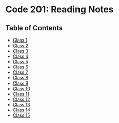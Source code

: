 # Code 201: Reading Notes

## Table of Contents

- <a href="https://mayracu.github.io/reading-notes/201class1" target="_blank">Class 1</a>
- <a href="https://mayracu.github.io/reading-notes/201class2" target="_blank">Class 2</a>
- <a href="https://mayracu.github.io/reading-notes/201class3" target="_blank">Class 3</a>
- <a href="https://mayracu.github.io/reading-notes/201class4" target="_blank">Class 4</a>
- <a href="https://mayracu.github.io/reading-notes/201class5" target="_blank">Class 5</a>
- <a href="https://mayracu.github.io/reading-notes/201class6" target="_blank">Class 6</a>
- <a href="https://mayracu.github.io/reading-notes/201class7" target="_blank">Class 7</a>
- <a href="https://mayracu.github.io/reading-notes/201class8" target="_blank">Class 8</a>
- <a href="https://mayracu.github.io/reading-notes/201class9" target="_blank">Class 9</a>
- <a href="https://mayracu.github.io/reading-notes/201class10" target="_blank">Class 10</a>
- <a href="https://mayracu.github.io/reading-notes/201class11" target="_blank">Class 11</a>
- <a href="https://mayracu.github.io/reading-notes/201class12" target="_blank">Class 12</a>
- <a href="https://mayracu.github.io/reading-notes/201class13" target="_blank">Class 13</a>
- <a href="https://mayracu.github.io/reading-notes/201class14" target="_blank">Class 14</a>
- <a href="https://mayracu.github.io/reading-notes/201class15" target="_blank">Class 15</a>
